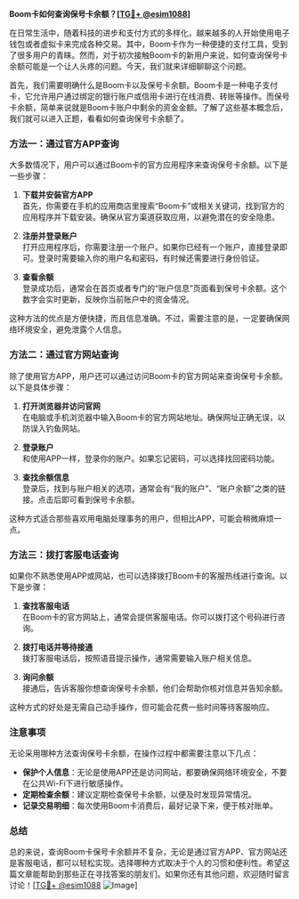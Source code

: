 **Boom卡如何查询保号卡余额？[[TG💪+ @esim1088](https://t.me/s/esim1088)]**

在日常生活中，随着科技的进步和支付方式的多样化，越来越多的人开始使用电子钱包或者虚拟卡来完成各种交易。其中，Boom卡作为一种便捷的支付工具，受到了很多用户的青睐。然而，对于初次接触Boom卡的新用户来说，如何查询保号卡余额可能是一个让人头疼的问题。今天，我们就来详细聊聊这个问题。

首先，我们需要明确什么是Boom卡以及保号卡余额。Boom卡是一种电子支付卡，它允许用户通过绑定的银行账户或信用卡进行在线消费、转账等操作。而保号卡余额，简单来说就是Boom卡账户中剩余的资金金额。了解了这些基本概念后，我们就可以进入正题，看看如何查询保号卡余额了。

### 方法一：通过官方APP查询

大多数情况下，用户可以通过Boom卡的官方应用程序来查询保号卡余额。以下是一些步骤：

1. **下载并安装官方APP**  
   首先，你需要在手机的应用商店里搜索“Boom卡”或相关关键词，找到官方的应用程序并下载安装。确保从官方渠道获取应用，以避免潜在的安全隐患。

2. **注册并登录账户**  
   打开应用程序后，你需要注册一个账户。如果你已经有一个账户，直接登录即可。登录时需要输入你的用户名和密码，有时候还需要进行身份验证。

3. **查看余额**  
   登录成功后，通常会在首页或者专门的“账户信息”页面看到保号卡余额。这个数字会实时更新，反映你当前账户中的资金情况。

这种方法的优点是方便快捷，而且信息准确。不过，需要注意的是，一定要确保网络环境安全，避免泄露个人信息。

### 方法二：通过官方网站查询

除了使用官方APP，用户还可以通过访问Boom卡的官方网站来查询保号卡余额。以下是具体步骤：

1. **打开浏览器并访问官网**  
   在电脑或手机浏览器中输入Boom卡的官方网站地址。确保网址正确无误，以防误入钓鱼网站。

2. **登录账户**  
   和使用APP一样，登录你的账户。如果忘记密码，可以选择找回密码功能。

3. **查找余额信息**  
   登录后，找到与账户相关的选项，通常会有“我的账户”、“账户余额”之类的链接。点击后即可看到保号卡余额。

这种方式适合那些喜欢用电脑处理事务的用户，但相比APP，可能会稍微麻烦一点。

### 方法三：拨打客服电话查询

如果你不熟悉使用APP或网站，也可以选择拨打Boom卡的客服热线进行查询。以下是步骤：

1. **查找客服电话**  
   在Boom卡的官方网站上，通常会提供客服电话。你可以拨打这个号码进行咨询。

2. **拨打电话并等待接通**  
   拨打客服电话后，按照语音提示操作，通常需要输入账户相关信息。

3. **询问余额**  
   接通后，告诉客服你想查询保号卡余额，他们会帮助你核对信息并告知余额。

这种方式的好处是无需自己动手操作，但可能会花费一些时间等待客服响应。

### 注意事项

无论采用哪种方法查询保号卡余额，在操作过程中都需要注意以下几点：

- **保护个人信息**：无论是使用APP还是访问网站，都要确保网络环境安全，不要在公共Wi-Fi下进行敏感操作。
- **定期检查余额**：建议定期检查保号卡余额，以便及时发现异常情况。
- **记录交易明细**：每次使用Boom卡消费后，最好记录下来，便于核对账单。

### 总结

总的来说，查询Boom卡保号卡余额并不复杂，无论是通过官方APP、官方网站还是客服电话，都可以轻松实现。选择哪种方式取决于个人的习惯和便利性。希望这篇文章能帮助到那些正在寻找答案的朋友们。如果你还有其他问题，欢迎随时留言讨论！[[TG💪+ @esim1088](https://t.me/s/esim1088) ![Image](https://i.postimg.cc/4NQfJmqS/Snipaste-2025-05-13-00-14-12.png)]
